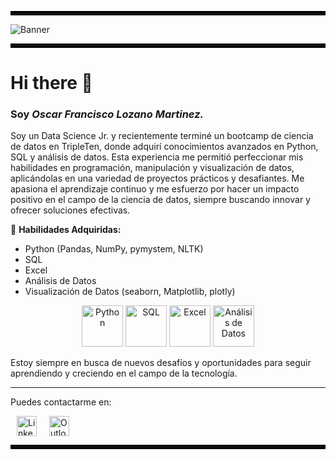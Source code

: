 <hr style="border: 3px solid #000;" />

![Banner](https://drive.google.com/uc?id=1m5BfoW0l2TzIDJI4TjlNTEcRg2k9pxvM)

<hr style="border: 3px solid #000;" />

# Hi there 👋

### Soy *Oscar Francisco Lozano Martinez.*

Soy un Data Science Jr. y recientemente terminé un bootcamp de ciencia de datos en TripleTen, donde adquirí conocimientos avanzados en Python, SQL y análisis de datos. Esta experiencia me permitió perfeccionar mis habilidades en programación, manipulación y visualización de datos, aplicándolas en una variedad de proyectos prácticos y desafiantes. Me apasiona el aprendizaje continuo y me esfuerzo por hacer un impacto positivo en el campo de la ciencia de datos, siempre buscando innovar y ofrecer soluciones efectivas.

🔧 **Habilidades Adquiridas:**

* Python (Pandas, NumPy, pymystem, NLTK)
* SQL
* Excel
* Análisis de Datos
* Visualización de Datos (seaborn, Matplotlib, plotly)

<div align="center">
  <img width="66" height="66" src="https://img.icons8.com/color/66/python.png" alt="Python"/>
  <img width="66" height="66" src="https://img.icons8.com/color/66/sql.png" alt="SQL"/>
  <img width="66" height="66" src="https://img.icons8.com/color/66/microsoft-excel-2019.png" alt="Excel"/>
  <img width="66" height="66" src="https://img.icons8.com/external-smashingstocks-outline-color-smashing-stocks/66/external-data-analysis-seo-and-marketing-smashingstocks-outline-color-smashing-stocks.png" alt="Análisis de Datos"/>
</div>

Estoy siempre en busca de nuevos desafíos y oportunidades para seguir aprendiendo y creciendo en el campo de la tecnología.

---
Puedes contactarme en:

<ul style="list-style: none; padding: 0; margin: 0; display: flex; justify-content: bottom;">
  <li style="margin: 0 10px;">
    <a href="https://linkedin.com/in/fcolozanom" target="_blank" rel="noopener noreferrer" style="text-decoration: none;">
      <img width="32" height="32" src="https://img.icons8.com/color/32/linkedin.png" alt="LinkedIn" style="vertical-align: middle;"/>
    </a>
  </li>
  <li style="margin: 0 10px;">
    <a href="mailto:fcolozanom@hotmail.com" target="_blank" rel="noopener noreferrer" style="text-decoration: none;">
      <img width="32" height="32" src="https://img.icons8.com/fluency/32/microsoft-outlook-2019.png" alt="Outlook" style="vertical-align: middle;"/>
    </a>
  </li>
</ul>

<hr style="border: 3px solid #000;" />
